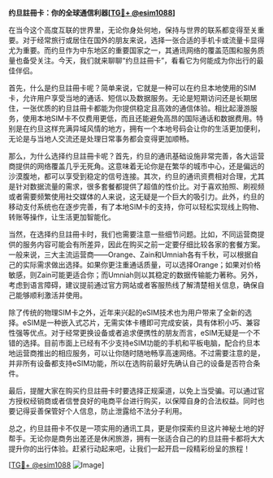 **约旦註冊卡：你的全球通信利器[[TG💪+ @esim1088](https://t.me/s/esim1088)]**

在当今这个高度互联的世界里，无论你身处何地，保持与世界的联系都变得至关重要。对于经常旅行或居住在国外的朋友来说，选择一张合适的手机卡或流量卡显得尤为重要。而约旦作为中东地区的重要国家之一，其通讯网络的覆盖范围和服务质量也备受关注。今天，我们就来聊聊“约旦註冊卡”，看看它为何能成为你出行的最佳伴侣。

首先，什么是约旦註冊卡呢？简单来说，它就是一种可以在约旦本地使用的SIM卡，允许用户享受当地的通话、短信以及数据服务。无论是短期访问还是长期居住，一张优质的約旦註冊卡都能为你提供稳定且高效的通信体验。相比起漫游服务，使用本地SIM卡不仅费用更低，而且还能避免高昂的国际通话和数据费用。特别是在约旦这样充满异域风情的地方，拥有一个本地号码会让你的生活更加便利，无论是与当地人交流还是处理日常事务都会变得更加顺畅。

那么，为什么选择约旦註冊卡呢？首先，约旦的通讯基础设施非常完善，各大运营商提供的网络覆盖几乎无死角。这意味着无论你是在繁华的城市中心，还是偏远的沙漠腹地，都可以享受到稳定的信号连接。其次，约旦的通讯资费相对合理，尤其是针对数据流量的需求，很多套餐都提供了超值的性价比。对于喜欢拍照、刷视频或者需要频繁使用社交媒体的人来说，这无疑是一个巨大的吸引力。此外，约旦的移动支付系统也在逐步完善，有了本地SIM卡的支持，你可以轻松实现线上购物、转账等操作，让生活更加智能化。

当然，在选择约旦註冊卡时，我们也需要注意一些细节问题。比如，不同运营商提供的服务内容可能会有所差异，因此在购买之前一定要仔细比较各家的套餐方案。一般来说，三大主流运营商——Orange、Zain和Umniah各有千秋，可以根据自己的实际需求做出选择。如果你更注重通话质量，可以选择Orange；如果对价格敏感，则Zain可能更适合你；而Umniah则以其稳定的数据传输能力著称。另外，考虑到语言障碍，建议提前通过官方网站或者客服热线了解清楚相关信息，确保自己能够顺利激活并使用。

除了传统的物理SIM卡之外，近年来兴起的eSIM技术也为用户带来了全新的选择。eSIM是一种嵌入式芯片，无需实体卡槽即可完成安装，具有体积小巧、兼容性强等优点。对于经常更换设备或者追求便携性的朋友而言，eSIM无疑是一个不错的选择。目前市面上已经有不少支持eSIM功能的手机和平板电脑，配合约旦本地运营商推出的相应服务，可以让你随时随地畅享高速网络。不过需要注意的是，并非所有设备都支持eSIM功能，所以在选购前最好先确认自己的设备是否符合条件。

最后，提醒大家在购买约旦註冊卡时要选择正规渠道，以免上当受骗。可以通过官方授权经销商或者信誉良好的电商平台进行购买，以保障自身的合法权益。同时也要记得妥善保管好个人信息，防止泄露给不法分子利用。

总之，约旦註冊卡不仅是一项实用的通讯工具，更是你探索约旦这片神秘土地的好帮手。无论你是商务出差还是休闲旅游，拥有一张适合自己的約旦註冊卡都将大大提升你的出行体验。赶紧行动起来吧，让我们一起开启一段精彩纷呈的旅程！

[[TG💪+ @esim1088](https://t.me/s/esim1088) ![Image](https://i.postimg.cc/4NQfJmqS/Snipaste-2025-05-13-00-14-12.png)]